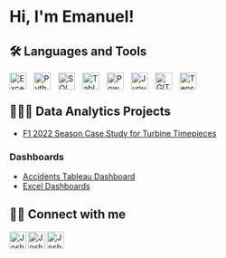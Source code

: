 <h1>Hi, I'm Emanuel! 

<h2>🛠️ Languages and Tools</h2>

<img align="left" alt="Excel" width="30px" style="padding-right:10px;" src="https://github.com/EmaStehr/EmaStehr/assets/114269507/d2c1b273-b29f-463a-becf-64a074bbd9e2"/>
<img align="left" alt="Python" width="30px" style="padding-right:10px;" src="https://github.com/EmaStehr/EmaStehr/assets/114269507/ef0d7b81-3aa6-4b7f-9a4e-7857acb1cda3" />
<img align="left" alt="SQL" width="30px" style="padding-right:10px;" src="https://github.com/EmaStehr/EmaStehr/assets/114269507/af016fc2-ebb9-4c4f-aee2-fb387c9dd47e" />
<img align="left" alt="Tableau" width="30px" style="padding-right:10px;" src="https://github.com/EmaStehr/EmaStehr/assets/114269507/3ba69699-53ec-4a50-a6e3-76607eade707" />
<img align="left" alt="Power BI" width="30px" style="padding-right:10px;" src="https://github.com/EmaStehr/EmaStehr/assets/114269507/b5dfb284-5b52-4668-a2fb-69e847932011" />
<img align="left" alt="Jupyter" width="30px" style="padding-right:10px;" src="https://github.com/EmaStehr/EmaStehr/assets/114269507/b97e57e1-d1d9-4d43-b238-597f4d8c3b1e" />
<img align="left" alt="GIT" width="30px" style="padding-right:10px;" src="https://github.com/EmaStehr/EmaStehr/assets/114269507/c22b2a2b-3086-445c-9565-d05442c13607" />
<img align="left" alt="Tensorflow" width="30px" style="padding-right:10px;" src="https://github.com/EmaStehr/EmaStehr/assets/114269507/5da7ac09-4a2a-4cc3-ade3-298c89fcee1b" />
<br />

#
<h2>👨🏼‍💻 Data Analytics Projects</h2>

- [F1 2022 Season Case Study for Turbine Timepieces](https://github.com/EmaStehr/F1-2022-Season-Analysis/tree/main)

<h3>Dashboards</h3>

- [Accidents Tableau Dashboard](https://github.com/EmaStehr/Accidents-Tableau-Dashboard)
- [Excel Dashboards](https://github.com/EmaStehr/Excel-Dashboards)

<h2>🤳🏼 Connect with me</h2>

[<img align="left" alt="JoshMadakor | Twitter" width="30px" src="https://cdn.jsdelivr.net/npm/simple-icons@v3/icons/twitter.svg" />][twitter]
[<img align="left" alt="JoshMadakor | LinkedIn" width="30px" src="https://cdn.jsdelivr.net/npm/simple-icons@v3/icons/linkedin.svg" />][linkedin]
[<img align="left" alt="JoshMadakor | Instagram" width="30px" src="https://cdn.jsdelivr.net/npm/simple-icons@v3/icons/instagram.svg" />][instagram]

[twitter]: https://twitter.com/EmaStehr
[instagram]: https://www.instagram.com/emastehr/
[linkedin]: https://www.linkedin.com/in/emanuel-stehr/
